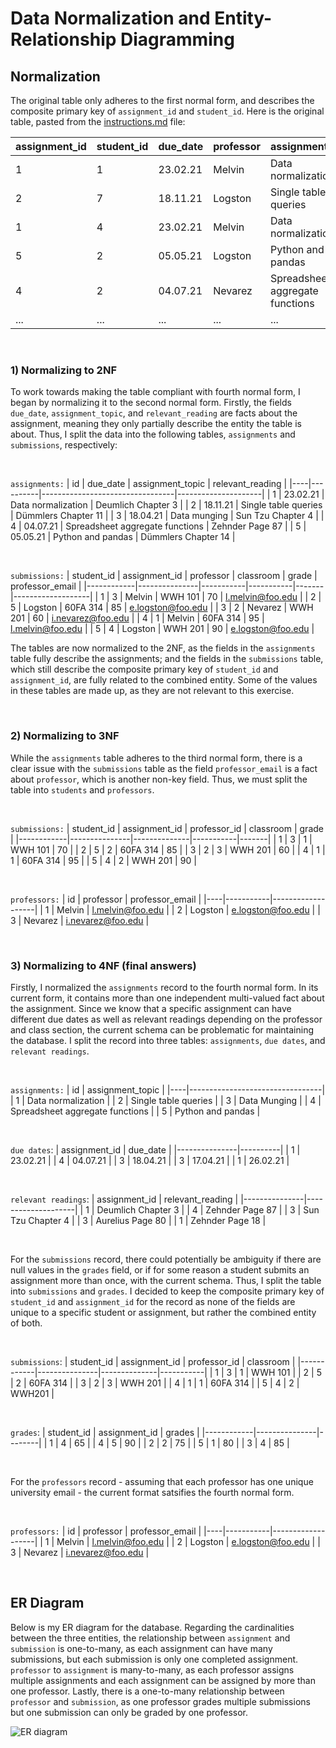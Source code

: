 # Data Normalization and Entity-Relationship Diagramming

## Normalization

The original table only adheres to the first normal form, and describes the composite primary key of ```assignment_id``` and ```student_id```. Here is the original table, pasted from the [instructions.md](instructions.md) file:

| assignment_id | student_id | due_date | professor | assignment_topic                | classroom | grade | relevant_reading    | professor_email   |
| :------------ | :--------- | :------- | :-------- | :------------------------------ | :-------- | :---- | :------------------ | :---------------- |
| 1             | 1          | 23.02.21 | Melvin    | Data normalization              | WWH 101   | 80    | Deumlich Chapter 3  | l.melvin@foo.edu  |
| 2             | 7          | 18.11.21 | Logston   | Single table queries            | 60FA 314  | 25    | Dümmlers Chapter 11 | e.logston@foo.edu |
| 1             | 4          | 23.02.21 | Melvin    | Data normalization              | WWH 101   | 75    | Deumlich Chapter 3  | l.melvin@foo.edu  |
| 5             | 2          | 05.05.21 | Logston   | Python and pandas               | 60FA 314  | 92    | Dümmlers Chapter 14 | e.logston@foo.edu |
| 4             | 2          | 04.07.21 | Nevarez   | Spreadsheet aggregate functions | WWH 201   | 65    | Zehnder Page 87     | i.nevarez@foo.edu |
| ...           | ...        | ...      | ...       | ...                             | ...       | ...   | ...                 | ...               |

<br>

### 1) Normalizing to 2NF
To work towards making the table compliant with fourth normal form, I began by normalizing it to the second normal form. Firstly, the fields ```due_date```, ```assignment_topic```, and ```relevant_reading``` are facts about the assignment, meaning they only partially describe the entity the table is about. Thus, I split the data into the following tables, ```assignments``` and ```submissions```, respectively: 

<br>

```assignments:```
| id | due_date | assignment_topic                | relevant_reading    |
|----|----------|---------------------------------|---------------------|
| 1  | 23.02.21 | Data normalization              | Deumlich Chapter 3  |
| 2  | 18.11.21 | Single table queries            | Dümmlers Chapter 11 |
| 3  | 18.04.21 | Data munging                    | Sun Tzu Chapter 4   |
| 4  | 04.07.21 | Spreadsheet aggregate functions | Zehnder Page 87     |
| 5  | 05.05.21 | Python and pandas               | Dümmlers Chapter 14 |

<br>

```submissions:```
| student_id | assignment_id | professor | classroom | grade | professor_email   |
|------------|---------------|-----------|-----------|-------|-------------------|
| 1          | 3             | Melvin    | WWH 101   | 70    | l.melvin@foo.edu  |
| 2          | 5             | Logston   | 60FA 314  | 85    | e.logston@foo.edu |
| 3          | 2             | Nevarez   | WWH 201   | 60    | i.nevarez@foo.edu |
| 4          | 1             | Melvin    | 60FA 314  | 95    | l.melvin@foo.edu  |
| 5          | 4             | Logston   | WWH 201   | 90    | e.logston@foo.edu |

The tables are now normalized to the 2NF, as the fields in the ```assignments``` table fully describe the assignments; and the fields in the ```submissions``` table, which still describe the composite primary key of ```student_id``` and ```assignment_id```, are fully related to the combined entity. Some of the values in these tables are made up, as they are not relevant to this exercise. 

<br>

### 2) Normalizing to 3NF
While the ```assignments``` table adheres to the third normal form, there is a clear issue with the ```submissions``` table as the field ```professor_email``` is a fact about ```professor```, which is another non-key field. Thus, we must split the table into ```students``` and ```professors```.

<br>

```submissions:```
| student_id | assignment_id | professor_id | classroom | grade |
|------------|---------------|--------------|-----------|-------|
| 1          | 3             | 1            | WWH 101   | 70    |
| 2          | 5             | 2            | 60FA 314  | 85    |
| 3          | 2             | 3            | WWH 201   | 60    |
| 4          | 1             | 1            | 60FA 314  | 95    |
| 5          | 4             | 2            | WWH 201   | 90    |

<br>

```professors:```
| id | professor | professor_email   |
|----|-----------|-------------------|
| 1  | Melvin    | l.melvin@foo.edu  |
| 2  | Logston   | e.logston@foo.edu |
| 3  | Nevarez   | i.nevarez@foo.edu |


<br>

### 3) Normalizing to 4NF (final answers)
Firstly, I normalized the ```assignments``` record to the fourth normal form. In its current form, it contains more than one independent multi-valued fact about the assignment. Since we know that a specific assignment can have different due dates as well as relevant readings depending on the professor and class section, the current schema can be problematic for maintaining the database. I split the record into three tables: ```assignments```, ```due dates```, and ```relevant readings```.

<br>

```assignments:```
| id | assignment_topic                |
|----|---------------------------------|
| 1  | Data normalization              |
| 2  | Single table queries            |
| 3  | Data Munging                    |
| 4  | Spreadsheet aggregate functions |
| 5  | Python and pandas               |

<br>

```due dates```:
| assignment_id | due_date |
|---------------|----------|
| 1             | 23.02.21 |
| 4             | 04.07.21 |
| 3             | 18.04.21 |
| 3             | 17.04.21 |
| 1             | 26.02.21 |

<br>

```relevant readings```:
| assignment_id | relevant_reading   |
|---------------|--------------------|
| 1             | Deumlich Chapter 3 |
| 4             | Zehnder Page 87    |
| 3             | Sun Tzu Chapter 4  |
| 3             | Aurelius Page 80   |
| 1             | Zehnder Page 18    |

<br>

For the ```submissions``` record, there could potentially be ambiguity if there are null values in the ```grades``` field, or if for some reason a student submits an assignment more than once, with the current schema. Thus, I split the table into ```submissions``` and ```grades```. I decided to keep the composite primary key of ```student_id``` and ```assignment_id``` for the record as none of the fields are unique to a specific student or assignment, but rather the combined entity of both.

<br>

```submissions```:
| student_id | assignment_id | professor_id | classroom |
|------------|---------------|--------------|-----------|
| 1          | 3             | 1            | WWH 101   |
| 2          | 5             | 2            | 60FA 314  |
| 3          | 2             | 3            | WWH 201   |
| 4          | 1             | 1            | 60FA 314  |
| 5          | 4             | 2            | WWH201    |

<br>

```grades```:
| student_id | assignment_id | grades |
|------------|---------------|--------|
| 1          | 4             | 65     |
| 4          | 5             | 90     |
| 2          | 2             | 75     |
| 5          | 1             | 80     |
| 3          | 4             | 85     |

<br>

For the ```professors``` record - assuming that each professor has one unique university email - the current format satsifies the fourth normal form.

<br>

```professors:```
| id | professor | professor_email   |
|----|-----------|-------------------|
| 1  | Melvin    | l.melvin@foo.edu  |
| 2  | Logston   | e.logston@foo.edu |
| 3  | Nevarez   | i.nevarez@foo.edu |

<br>

## ER Diagram 

Below is my ER diagram for the database. Regarding the cardinalities between the three entities, the relationship between ```assignment``` and ```submission``` is one-to-many, as each assignment can have many submissions, but each submission is only one completed assignment. ```professor``` to ```assignment``` is many-to-many, as each professor assigns multiple assignments and each assignment can be assigned by more than one professor. Lastly, there is a one-to-many relationship between ```professor``` and ```submission```, as one professor grades multiple submissions but one submission can only be graded by one professor.

![ER diagram](/images/database-design-assn.drawio.svg)

